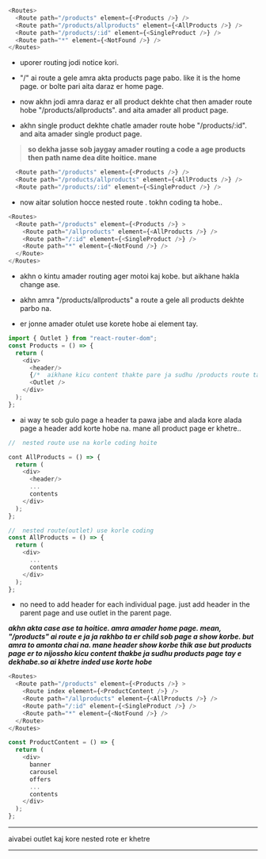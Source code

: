 ```js
<Routes>
  <Route path="/products" element={<Products />} />
  <Route path="/products/allproducts" element={<AllProducts />} />
  <Route path="/products/:id" element={<SingleProduct />} />
  <Route path="*" element={<NotFound />} />
</Routes>
```

- uporer routing jodi notice kori.

- "/" ai route a gele amra akta products page pabo. like it is the home page. or bolte pari aita daraz er home page.

- now akhn jodi amra daraz er all product dekhte chat then amader route hobe "/products/allproducts". and aita amader all product page.

- akhn single product dekhte chatle amader route hobe "/products/:id". and aita amader single product page.

> **so dekha jasse sob jaygay amader routing a code a age products then path name dea dite hoitice. mane**

```js
  <Route path="/products" element={<Products />} />
  <Route path="/products/allproducts" element={<AllProducts />} />
  <Route path="/products/:id" element={<SingleProduct />} />
```

- now aitar solution hocce nested route . tokhn coding ta hobe..

```js
<Routes>
  <Route path="/products" element={<Products />} >
    <Route path="/allproducts" element={<AllProducts />} />
    <Route path="/:id" element={<SingleProduct />} />
    <Route path="*" element={<NotFound />} />
  </Route>
</Routes>
```

- akhn o kintu amader routing ager motoi kaj kobe. but aikhane hakla change ase.
- akhn amra "/products/allproducts" a route a gele all products dekhte parbo na.

- er jonne amader otulet use korete hobe <Products/> ai element tay.

```js
import { Outlet } from "react-router-dom";
const Products = () => {
  return (
    <div>
      <header/>
      {/*  aikhane kicu content thakte pare ja sudhu /products route tay e dekhabe */}
      <Outlet />
    </div>
  );
};
```

- ai way te sob gulo page a header ta pawa jabe and alada kore alada page a header add korte hobe na. mane all product page er khetre..

```js
//  nested route use na korle coding hoite

cont AllProducts = () => {
  return (
    <div>
      <header/>
      ...
      contents
    </div>
  );
};
```

```js
//  nested route(outlet) use korle coding
const AllProducts = () => {
  return (
    <div>
      ...
      contents
    </div>
  );
};
```

- no need to add header for each individual page. just add header in the parent page and use outlet in the parent page.

***akhn akta case ase ta hoitice. amra amader home page. mean, "/products" ai route e ja ja rakhbo ta er child sob page a show korbe. but amra to amonta chai na. mane header show korbe thik ase but products page er to nijossho kicu content thakbe ja sudhu products page tay e dekhabe.so ai khetre inded use korte hobe***

```js
<Routes>
  <Route path="/products" element={<Products />} >
    <Route index element={<ProductContent />} />
    <Route path="/allproducts" element={<AllProducts />} />
    <Route path="/:id" element={<SingleProduct />} />
    <Route path="*" element={<NotFound />} />
  </Route>
</Routes>
```

```js
const ProductContent = () => {
  return (
    <div>
      banner
      carousel
      offers
      ...
      contents
    </div>
  );
};
```

***
  aivabei outlet kaj kore nested rote er khetre
***